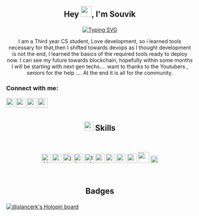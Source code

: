 ## <p align='center'>Hey  <img src="https://github.com/TheDudeThatCode/TheDudeThatCode/blob/master/Assets/Hi.gif" width="29px">, I'm Souvik <p/>


<p align='center'>
<a href="https://git.io/typing-svg" align='center'><img src="https://readme-typing-svg.herokuapp.com?font=Cinzel+Decorative&pause=1000&color=22F738&center=true&vCenter=true&width=435&lines=Welcome+to+my+Profile!;Full+stack+web+developer..;Learned+devops.....;Blockchain+Enthusiast." alt="Typing SVG" /></a>
</p>

<p align='center'>I am a Third year CS student, Love development, so i learned tools necessary for that,then I shifted towards devops as 
I thought development is not the end, I learned the basics of the required tools ready to deploy now. I can see my future 
towards blockchain, hopefully within some months I will be starting with next gen techs.... 
want to thanks to the Youtubers , seniors for the help .... 
At the end it is all for the community.</p>


<h3 align="left">Connect with me:</h3>
<p align="left">
  
<a href="https://www.linkedin.com/in/souvik-paul-653a291b9/">
  <img align="left" width="24px" src="https://cdn-icons-png.flaticon.com/512/174/174857.png"  />
</a>
<a href="https://twitter.com/Souvikp21570038">
  <img align="left" width="26px" src="https://logodownload.org/wp-content/uploads/2014/09/twitter-logo-6.png" />
</a>

<a href="https://www.instagram.com/slender_singer/">
  <img align="left" width="26px" src="https://upload.wikimedia.org/wikipedia/commons/thumb/a/a5/Instagram_icon.png/1024px-Instagram_icon.png" />
</a>

<a href="mailto:psouvik260@gmail.com">
  <img align="left" width="26px" src="https://cdn-icons-png.flaticon.com/512/281/281769.png" />
</a>


  

<br />
<br />
  
  
## <p align='center'> <img src="https://media2.giphy.com/media/QssGEmpkyEOhBCb7e1/giphy.gif?cid=ecf05e47a0n3gi1bfqntqmob8g9aid1oyj2wr3ds3mg700bl&rid=giphy.gif" width ="25"><b> Skills</b></p>
  
<br>
<p align='center'>
<a margin="10" href="https://developer.mozilla.org/en-US/docs/Web/HTML" target="_blank"><img margin="10px" height="25" src="https://github.com/abdoachhoubi/abdoachhoubi/blob/main/svgs/html.svg" alt="html"></a>
<a margin="10" href="https://developer.mozilla.org/en-US/docs/Web/CSS" target="_blank"><img margin="10px" height="25" src="https://github.com/abdoachhoubi/abdoachhoubi/blob/main/svgs/css.svg" alt="css"></a>
<a margin="10" href="https://developer.mozilla.org/en-US/docs/Web/JavaScript" target="_blank"><img margin="10px" height="25" src="https://github.com/abdoachhoubi/abdoachhoubi/blob/main/svgs/javascript.svg" alt="javascript"></a>
<a margin="10" href="https://getbootstrap.com" target="_blank"><img margin="10px" height="25" src="https://github.com/abdoachhoubi/abdoachhoubi/blob/main/svgs/bootstrap.svg" alt="bootstrap"></a>
<a margin="10" href="https://tailwindcss.com" target="_blank"><img margin="10px" height="25" src="https://github.com/abdoachhoubi/abdoachhoubi/blob/main/svgs/tailwind.svg" alt="tailwind"></a>
<a margin="10" href="https://www.linux.org/" target="_blank"><img margin="10px" height="25" src="https://upload.wikimedia.org/wikipedia/commons/thumb/f/f1/Icons8_flat_linux.svg/1200px-Icons8_flat_linux.svg.png" alt=""></a>
<a margin="10" href="https://hub.docker.com/" target="_blank"><img margin="10px" height="25" src="https://www.docker.com/wp-content/uploads/2022/03/vertical-logo-monochromatic.png" alt=""></a>
<a margin="10" href="https://kubernetes.io/" target="_blank"><img margin="10px" height="25" src="https://upload.wikimedia.org/wikipedia/commons/3/39/Kubernetes_logo_without_workmark.svg" alt=""></a>
<a margin="10" href="https://www.mysql.com/" target="_blank"><img margin="10px" height="25" src="https://1000logos.net/wp-content/uploads/2020/08/MySQL-Logo.png" alt=""></a>
<a margin="10" href="https://www.ansible.com/" target="_blank"><img margin="10px" height="30" src="https://upload.wikimedia.org/wikipedia/commons/2/24/Ansible_logo.svg" alt=""></a>  
<a margin="10" href="https://aws.amazon.com/" target="_blank"><img margin="10px" height="20" src="https://upload.wikimedia.org/wikipedia/commons/9/93/Amazon_Web_Services_Logo.svg" alt=""></a>   
  
  
</p>

<br>

## <p align='center' > Badges</p>
  
  
  [![@slancerk's Holopin board](https://holopin.me/slancerk)](https://holopin.io/@slancerk)
